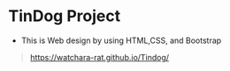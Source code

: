 # TinDog Project
- This is Web design by using HTML,CSS, and Bootstrap
>https://watchara-rat.github.io/Tindog/
